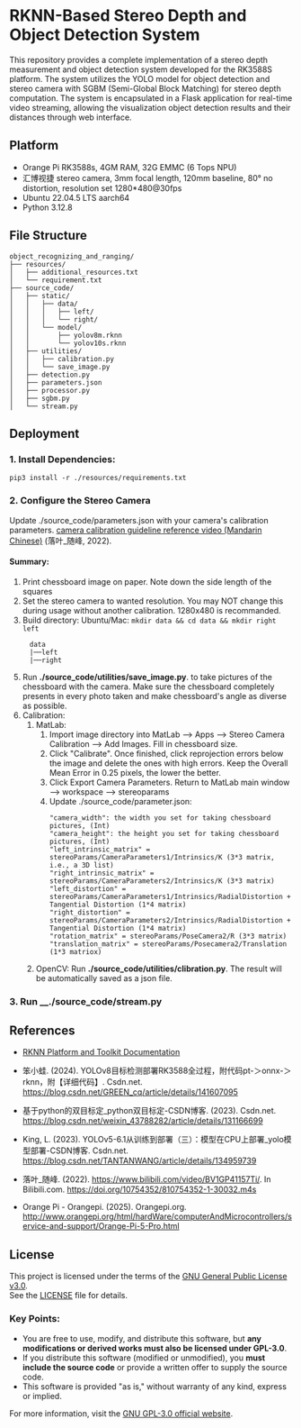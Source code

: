 # RKNN-Based Stereo Depth and Object Detection System

This repository provides a complete implementation of a stereo depth measurement and object detection system developed for the RK3588S platform. The system utilizes the YOLO model for object detection and stereo camera with SGBM (Semi-Global Block Matching) for stereo depth computation. The system is encapsulated in a Flask application for real-time video streaming, allowing the visualization object detection results and their distances through web interface.

## Platform
- Orange Pi RK3588s, 4GM RAM, 32G EMMC (6 Tops NPU)
- 汇博视捷 stereo camera, 3mm focal length, 120mm baseline, 80° no distortion, resolution set 1280*480@30fps
- Ubuntu 22.04.5 LTS aarch64
- Python 3.12.8

## File Structure
```
object_recognizing_and_ranging/
├── resources/
│   ├── additional_resources.txt
│   └── requirement.txt
├── source_code/
│   ├── static/
│   │   ├── data/
│   │   │   ├── left/
│   │   │   └── right/
│   │   └── model/
│   │       ├── yolov8m.rknn
│   │       └── yolov10s.rknn
│   ├── utilities/
│   │   ├── calibration.py
│   │   └── save_image.py
│   ├── detection.py
│   ├── parameters.json
│   ├── processor.py
│   ├── sgbm.py
│   └── stream.py
```
## Deployment
### 1. Install Dependencies:
`pip3 install -r ./resources/requirements.txt`
### 2. Configure the Stereo Camera
Update ./source_code/parameters.json with your camera's calibration parameters. [camera calibration guideline reference video (Mandarin Chinese)](https://www.bilibili.com/video/BV1GP41157Ti/?spm_id_from=333.337.search-card.all.click) (落叶_随峰, 2022). 
#### Summary:
  1. Print chessboard image on paper. Note down the side length of the squares
  2. Set the stereo camera to wanted resolution. You may NOT change this during usage without another calibration. 1280x480 is recommanded.
  3. Build directory: Ubuntu/Mac: `mkdir data && cd data && mkdir right left`
```
     data
     |──left
     |──right
```
  5. Run __./source_code/utilities/save_image.py__. to take pictures of the chessboard with the camera. Make sure the chessboard completely presents in every photo taken and make chessboard's angle as diverse as possible.  
  6. Calibration:
     1. MatLab:
        1. Import image directory into MatLab --> Apps --> Stereo Camera Calibration --> Add Images. Fill in chessboard size.
        2. Click "Calibrate". Once finished, click reprojection errors below the image and delete the ones with high errors. Keep the Overall Mean Error in 0.25 pixels, the lower the better.
        3. Click Export Camera Parameters. Return to MatLab main window --> workspace --> stereoparams
        4. Update ./source_code/parameter.json:
           ```
           "camera_width": the width you set for taking chessboard pictures, (Int)
           "camera_height": the height you set for taking chessboard pictures, (Int)
           "left_intrinsic_matrix" = stereoParams/CameraParameters1/Intrinsics/K (3*3 matrix, i.e., a 3D list)
           "right_intrinsic_matrix" = stereoParams/CameraParameters2/Intrinsics/K (3*3 matrix)
           "left_distortion" = stereoParams/CameraParameters1/Intrinsics/RadialDistortion + Tangential Distortion (1*4 matrix)
           "right_distortion" = stereoParams/CameraParameters2/Intrinsics/RadialDistortion + Tangential Distortion (1*4 matrix)
           "rotation_matrix" = stereoParams/PoseCamera2/R (3*3 matrix)
           "translation_matrix" = stereoParams/Posecamera2/Translation (1*3 matriox)
           ```
     2. OpenCV:
        Run __./source_code/utilities/clibration.py__. The result will be automatically saved as a json file.

### 3. Run __./source_code/stream.py

## References

- [RKNN Platform and Toolkit Documentation](https://github.com/airockchip/rknn-toolkit2/tree/master/doc)

- 笨小蛙. (2024). YOLOv8目标检测部署RK3588全过程，附代码pt-＞onnx-＞rknn，附【详细代码】. Csdn.net. https://blog.csdn.net/GREEN_cq/article/details/141607095  

- 基于python的双目标定_python双目标定-CSDN博客. (2023). Csdn.net. https://blog.csdn.net/weixin_43788282/article/details/131166699  

- King, L. (2023). YOLOv5-6.1从训练到部署（三）：模型在CPU上部署_yolo模型部署-CSDN博客. Csdn.net. https://blog.csdn.net/TANTANWANG/article/details/134959739  

- 落叶_随峰. (2022). https://www.bilibili.com/video/BV1GP41157Ti/. In Bilibili.com. https://doi.org/10754352/810754352-1-30032.m4s  

- Orange Pi - Orangepi. (2025). Orangepi.org. http://www.orangepi.org/html/hardWare/computerAndMicrocontrollers/service-and-support/Orange-Pi-5-Pro.html

## License

This project is licensed under the terms of the [GNU General Public License v3.0](https://www.gnu.org/licenses/gpl-3.0.en.html).  
See the [LICENSE](./LICENSE) file for details.

### Key Points:
- You are free to use, modify, and distribute this software, but **any modifications or derived works must also be licensed under GPL-3.0**.
- If you distribute this software (modified or unmodified), you **must include the source code** or provide a written offer to supply the source code.
- This software is provided "as is," without warranty of any kind, express or implied.

For more information, visit the [GNU GPL-3.0 official website](https://www.gnu.org/licenses/gpl-3.0.en.html).



     
      



